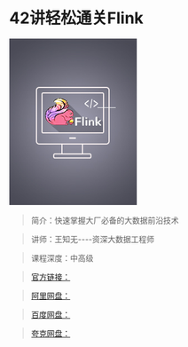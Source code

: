 # 42讲轻松通关Flink

![img](../../assets/CioPOWGOFwiAXoSKAABTUfbVzVg969.jpg)

> 简介：快速掌握大厂必备的大数据前沿技术

> 讲师：王知无----资深大数据工程师

> 课程深度：中高级

> [官方链接：]()

> [阿里网盘：]()

> [百度网盘：]()

> [夸克网盘：]()
